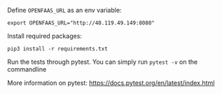 Define `OPENFAAS_URL` as an env variable:
```
export OPENFAAS_URL="http://40.119.49.149:8080"
```

Install required packages:
```
pip3 install -r requirements.txt
```

Run the tests through pytest. You can simply run `pytest -v` on the commandline

More information on pytest: https://docs.pytest.org/en/latest/index.html
